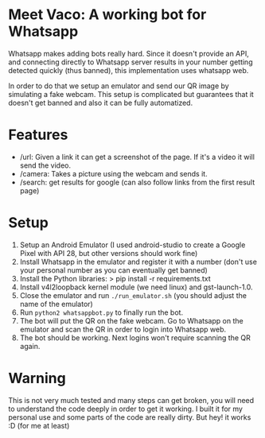 # Meet Vaco: A working bot for Whatsapp
Whatsapp makes adding bots really hard. Since it doesn't provide an API, and
connecting directly to Whatsapp server results in your number getting
detected quickly (thus banned), this implementation uses whatsapp web.

In order to do that we setup an emulator and send our QR image by
simulating a fake webcam. This setup is complicated but guarantees
that it doesn't get banned and also it can be fully automatized.

# Features

- /url: Given a link it can get a screenshot of the page. If it's a video it will send the video.
- /camera: Takes a picture using the webcam and sends it.
- /search: get results for google (can also follow links from the first result page)

# Setup
1. Setup an Android Emulator (I used android-studio to create a Google Pixel with API 28, but other versions should work fine)
2. Install Whatsapp in the emulator and register it with a number (don't use your personal number as you can eventually get banned)
3. Install the Python libraries:
        > pip install -r requirements.txt
4. Install v4l2loopback kernel module (we need linux) and gst-launch-1.0.
5. Close the emulator and run `./run_emulator.sh` (you should adjust the name of the emulator)
6. Run `python2 whatsappbot.py` to finally run the bot.
7. The bot will put the QR on the fake webcam. Go to Whatsapp on the emulator and scan the QR in order to login into Whatsapp web.
8. The bot should be working. Next logins won't require scanning the QR again.

# Warning
This is not very much tested and many steps can get broken,
you will need to understand the code deeply in order to get it working.
I built it for my personal use and some parts of the code are really dirty.
But hey! it works :D (for me at least)
